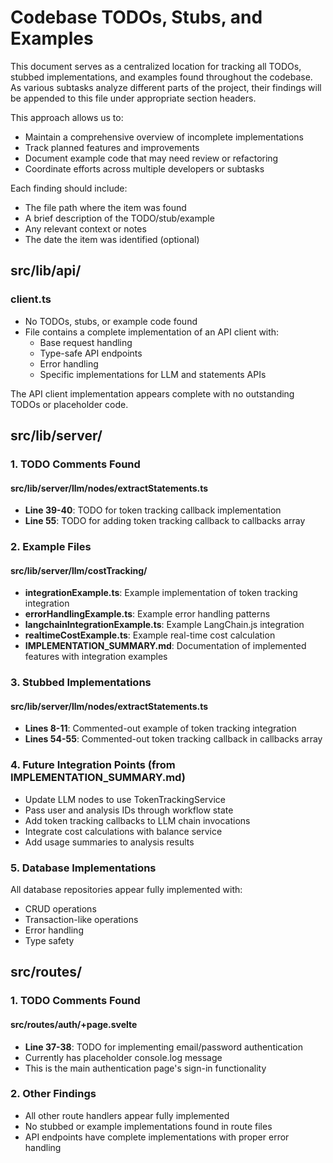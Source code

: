 # Codebase TODOs, Stubs, and Examples

This document serves as a centralized location for tracking all TODOs, stubbed implementations, and examples found throughout the codebase. As various subtasks analyze different parts of the project, their findings will be appended to this file under appropriate section headers.

This approach allows us to:
- Maintain a comprehensive overview of incomplete implementations
- Track planned features and improvements
- Document example code that may need review or refactoring
- Coordinate efforts across multiple developers or subtasks

Each finding should include:
- The file path where the item was found
- A brief description of the TODO/stub/example
- Any relevant context or notes
- The date the item was identified (optional)


## src/lib/api/

### client.ts
- No TODOs, stubs, or example code found
- File contains a complete implementation of an API client with:
  - Base request handling
  - Type-safe API endpoints
  - Error handling
  - Specific implementations for LLM and statements APIs

The API client implementation appears complete with no outstanding TODOs or placeholder code.


## src/lib/server/

### 1. TODO Comments Found

#### src/lib/server/llm/nodes/extractStatements.ts
- **Line 39-40**: TODO for token tracking callback implementation
- **Line 55**: TODO for adding token tracking callback to callbacks array

### 2. Example Files

#### src/lib/server/llm/costTracking/
- **integrationExample.ts**: Example implementation of token tracking integration
- **errorHandlingExample.ts**: Example error handling patterns
- **langchainIntegrationExample.ts**: Example LangChain.js integration
- **realtimeCostExample.ts**: Example real-time cost calculation
- **IMPLEMENTATION_SUMMARY.md**: Documentation of implemented features with integration examples

### 3. Stubbed Implementations

#### src/lib/server/llm/nodes/extractStatements.ts
- **Lines 8-11**: Commented-out example of token tracking integration
- **Lines 54-55**: Commented-out token tracking callback in callbacks array

### 4. Future Integration Points (from IMPLEMENTATION_SUMMARY.md)
- Update LLM nodes to use TokenTrackingService
- Pass user and analysis IDs through workflow state
- Add token tracking callbacks to LLM chain invocations
- Integrate cost calculations with balance service
- Add usage summaries to analysis results
### 5. Database Implementations
All database repositories appear fully implemented with:
- CRUD operations
- Transaction-like operations
- Error handling
- Type safety


## src/routes/

### 1. TODO Comments Found

#### src/routes/auth/+page.svelte
- **Line 37-38**: TODO for implementing email/password authentication
- Currently has placeholder console.log message
- This is the main authentication page's sign-in functionality

### 2. Other Findings
- All other route handlers appear fully implemented
- No stubbed or example implementations found in route files
- API endpoints have complete implementations with proper error handling

